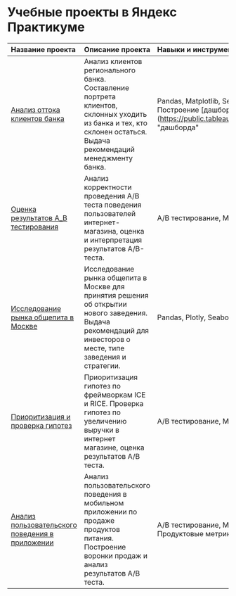 # Учебные проекты в Яндекс Практикуме


| **Название проекта**  | **Описание проекта**  | **Навыки и инструменты** |
|:------------- |:---------------| :-------------|
|[Анализ оттока клиентов банка](https://github.com/zverevs/Educational-projects-Yandex/tree/main/%D0%9F%D1%80%D0%BE%D0%B5%D0%BA%D1%82%201.%20%D0%90%D0%BD%D0%B0%D0%BB%D0%B8%D0%B7%20%D0%BE%D1%82%D1%82%D0%BE%D0%BA%D0%B0%20%D0%BA%D0%BB%D0%B8%D0%B5%D0%BD%D1%82%D0%BE%D0%B2%20%D0%B1%D0%B0%D0%BD%D0%BA%D0%B0 "Анализ оттока клиентов банка")| Анализ клиентов регионального банка. Составление портрета клиентов, склонных уходить из банка и тех, кто склонен остаться. Выдача рекомендаций менеджменту банка. | Pandas, Matplotlib, Seaborn, Корреляция, Сегментация, Проверка гипотез, Построение [дашборда](https://public.tableau.com/shared/MPGRKHNJ6?:display_count=n&:origin=viz_share_link "дашборда"  |
| [Оценка результатов A_В тестирования](https://github.com/zverevs/Educational-projects-Yandex/tree/main/%D0%9F%D1%80%D0%BE%D0%B5%D0%BA%D1%82%202.%20%D0%9E%D1%86%D0%B5%D0%BD%D0%BA%D0%B0%20%D1%80%D0%B5%D0%B7%D1%83%D0%BB%D1%8C%D1%82%D0%B0%D1%82%D0%BE%D0%B2%20A_%D0%92%20%D1%82%D0%B5%D1%81%D1%82%D0%B8%D1%80%D0%BE%D0%B2%D0%B0%D0%BD%D0%B8%D1%8F "Оценка результатов A_В тестирования") | Анализ корректности проведения А/В теста поведения пользователей интернет-магазина, оценка и интерпретация результатов А/В-теста.  | A/B тестирование, Matplotlib, Проверка гипотез, Pandas, SciPy|
| [Исследование рынка общепита в Москве](https://github.com/zverevs/Educational-projects-Yandex/tree/main/%D0%9F%D1%80%D0%BE%D0%B5%D0%BA%D1%82%203.%20%D0%98%D1%81%D1%81%D0%BB%D0%B5%D0%B4%D0%BE%D0%B2%D0%B0%D0%BD%D0%B8%D1%8F%20%D1%80%D1%8B%D0%BD%D0%BA%D0%B0%20%D0%BE%D0%B1%D1%89%D0%B5%D0%BF%D0%B8%D1%82%D0%B0%20%D0%B2%20%D0%9C%D0%BE%D1%81%D0%BA%D0%B2%D0%B5 "Исследование рынка общепита в Москве") | Исследование рынка общепита в Москве для принятия решения об открытии нового заведения. Выдача рекомендаций для инвесторов о месте, типе заведения и стратегии. | Pandas, Plotly, Seaborn, Визуализация данных |
| [Приоритизация и проверка гипотез](https://github.com/zverevs/Educational-projects-Yandex/tree/main/%D0%9F%D1%80%D0%BE%D0%B5%D0%BA%D1%82%204.%20%D0%9F%D1%80%D0%B8%D0%BE%D1%80%D0%B8%D1%82%D0%B8%D0%B7%D0%B0%D1%86%D0%B8%D1%8F%20%D0%B8%20%D0%BF%D1%80%D0%BE%D0%B2%D0%B5%D1%80%D0%BA%D0%B0%20%D0%B3%D0%B8%D0%BF%D0%BE%D1%82%D0%B5%D0%B7 "Приоритизация и проверка гипотез") | Приоритизация гипотез по фреймворкам ICE и RICE. Проверка гипотез по увеличению выручки в интернет магазине, оценка результатов A/B теста. | A/B тестирование, Matplotlib, Pandas, SciPy, Проверка гипотез|
| [Анализ пользовательского поведения в приложении](https://github.com/zverevs/Educational-projects-Yandex/tree/main/%D0%9F%D1%80%D0%BE%D0%B5%D0%BA%D1%82%205.%20%D0%90%D0%BD%D0%B0%D0%BB%D0%B8%D0%B7%20%D0%BF%D0%BE%D0%BB%D1%8C%D0%B7%D0%BE%D0%B2%D0%B0%D1%82%D0%B5%D0%BB%D1%8C%D1%81%D0%BA%D0%BE%D0%B3%D0%BE%20%D0%BF%D0%BE%D0%B2%D0%B5%D0%B4%D0%B5%D0%BD%D0%B8%D1%8F%20%D0%B2%20%D0%BF%D1%80%D0%B8%D0%BB%D0%BE%D0%B6%D0%B5%D0%BD%D0%B8%D0%B8 "Анализ пользовательского поведения в приложении") | Анализ пользовательского поведения в мобильном приложении по продаже продуктов питания. Построение воронки продаж и анализ результатов А/В теста. | A/B тестирование, Matplotlib, Pandas, Plotly, Визуализация данных, Проверка гипотез, Продуктовые метрики, Событийная аналитика |
